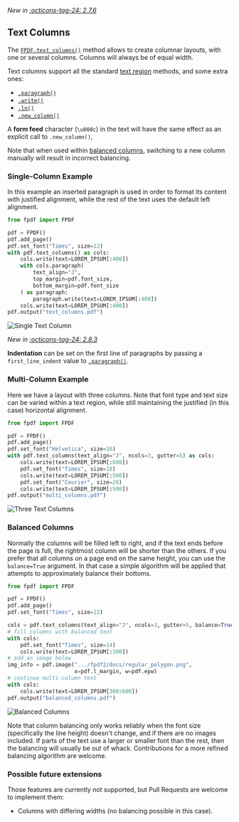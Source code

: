 _New in [:octicons-tag-24: 2.7.6](https://github.com/py-pdf/fpdf2/blob/master/CHANGELOG.md)_

## Text Columns
The [`FPDF.text_columns()`](https://py-pdf.github.io/fpdf2/fpdf/fpdf.html#fpdf.fpdf.FPDF.text_columns) method allows to create columnar layouts, with one or several columns.
Columns will always be of equal width.

Text columns support all the standard [text region](TextRegion.md) methods, and some extra ones:

* [`.paragraph()`](https://py-pdf.github.io/fpdf2/fpdf/text_region.html#fpdf.text_region.TextColumns.paragraph)
* [`.write()`](https://py-pdf.github.io/fpdf2/fpdf/text_region.html#fpdf.text_region.TextColumns.write)
* [`.ln()`](https://py-pdf.github.io/fpdf2/fpdf/text_region.html#fpdf.text_region.TextColumns.ln)
* [`.new_column()`](https://py-pdf.github.io/fpdf2/fpdf/text_region.html#fpdf.text_region.TextColumns.new_column)

A **form feed** character (`\u000c`) in the text will have the same effect as an explicit call to `.new_column()`,

Note that when used within [balanced columns](#balanced-columns), switching to a new column manually will result in incorrect balancing.

### Single-Column Example
In this example an inserted paragraph is used in order to format its content with justified alignment, while the rest of the text uses the default left alignment.

```python
from fpdf import FPDF

pdf = FPDF()
pdf.add_page()
pdf.set_font("Times", size=12)
with pdf.text_columns() as cols:
    cols.write(text=LOREM_IPSUM[:400])
    with cols.paragraph(
        text_align="J",
        top_margin=pdf.font_size,
        bottom_margin=pdf.font_size
    ) as paragraph:
        paragraph.write(text=LOREM_IPSUM[:400])
    cols.write(text=LOREM_IPSUM[:400])
pdf.output("text_columns.pdf")
```
![Single Text Column](tcols-single.png)

_New in [:octicons-tag-24: 2.8.3](https://github.com/py-pdf/fpdf2/blob/master/CHANGELOG.md)_

**Indentation** can be set on the first line of paragraphs
by passing a `first_line_indent` value to [`.paragraph()`](https://py-pdf.github.io/fpdf2/fpdf/text_region.html#fpdf.text_region.TextColumns.paragraph).

### Multi-Column Example
Here we have a layout with three columns. Note that font type and text size can be varied within a text region, while still maintaining the justified (in this case) horizontal alignment.

```python
from fpdf import FPDF

pdf = FPDF()
pdf.add_page()
pdf.set_font("Helvetica", size=16)
with pdf.text_columns(text_align="J", ncols=3, gutter=5) as cols:
    cols.write(text=LOREM_IPSUM[:600])
    pdf.set_font("Times", size=18)
    cols.write(text=LOREM_IPSUM[:500])
    pdf.set_font("Courier", size=20)
    cols.write(text=LOREM_IPSUM[:500])
pdf.output("multi_columns.pdf")
```
![Three Text Columns](tcols-three.png)

### Balanced Columns
Normally the columns will be filled left to right, and if the text ends before the page is full, the rightmost column will be shorter than the others.
If you prefer that all columns on a page end on the same height, you can use the `balance=True` argument. In that case a simple algorithm will be applied that attempts to approximately balance their bottoms.

```python
from fpdf import FPDF

pdf = FPDF()
pdf.add_page()
pdf.set_font("Times", size=12)

cols = pdf.text_columns(text_align="J", ncols=3, gutter=5, balance=True)
# fill columns with balanced text
with cols:
    pdf.set_font("Times", size=14)
    cols.write(text=LOREM_IPSUM[:300])
# add an image below
img_info = pdf.image(".../fpdf2/docs/regular_polygon.png",
                     x=pdf.l_margin, w=pdf.epw)
# continue multi-column text
with cols:
    cols.write(text=LOREM_IPSUM[300:600])
pdf.output("balanced_columns.pdf")
```
![Balanced Columns](tcols-balanced.png)

Note that column balancing only works reliably when the font size (specifically the line height) doesn't change, and if there are no images included. If parts of the text use a larger or smaller font than the rest, then the balancing will usually be out of whack. Contributions for a more refined balancing algorithm are welcome.

### Possible future extensions
Those features are currently not supported, but Pull Requests are welcome to implement them:

* Columns with differing widths (no balancing possible in this case).
